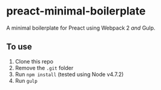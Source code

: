 # preact-minimal-boilerplate

A minimal boilerplate for Preact using Webpack 2 _and_ Gulp.

## To use

1. Clone this repo
2. Remove the `.git` folder
3. Run `npm install` (tested using Node v4.7.2)
4. Run `gulp`
